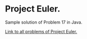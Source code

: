 # Project Euler.

Sample solution of Problem 17 in Java.

[Link to all problems of Project Euler.](https://projecteuler.net/)